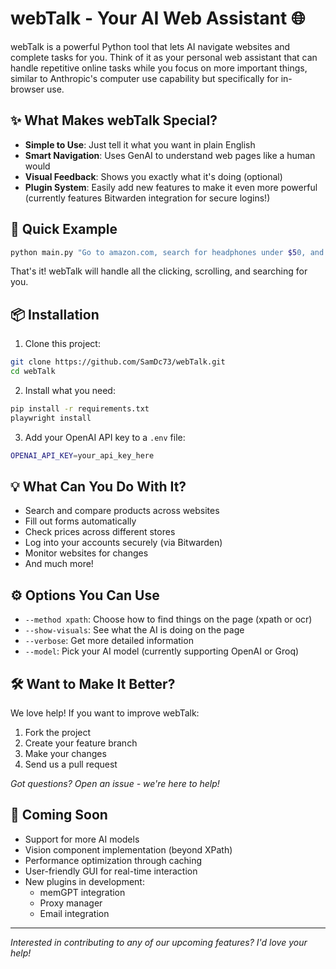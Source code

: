 # webTalk - Your AI Web Assistant 🌐

webTalk is a powerful Python tool that lets AI navigate websites and complete tasks for you. Think of it as your personal web assistant that can handle repetitive online tasks while you focus on more important things, similar to Anthropic's computer use capability but specifically for in-browser use.

## ✨ What Makes webTalk Special?

- **Simple to Use**: Just tell it what you want in plain English
- **Smart Navigation**: Uses GenAI to understand web pages like a human would
- **Visual Feedback**: Shows you exactly what it's doing (optional)
- **Plugin System**: Easily add new features to make it even more powerful (currently features Bitwarden integration for secure logins!)

## 🚀 Quick Example

```bash
python main.py "Go to amazon.com, search for headphones under $50, and open the highest-rated one"
```

That's it! webTalk will handle all the clicking, scrolling, and searching for you.

## 📦 Installation

1. Clone this project:
```bash
git clone https://github.com/SamDc73/webTalk.git
cd webTalk
```

2. Install what you need:
```bash
pip install -r requirements.txt
playwright install
```

3. Add your OpenAI API key to a `.env` file:
```bash
OPENAI_API_KEY=your_api_key_here
```

## 💡 What Can You Do With It?

- Search and compare products across websites
- Fill out forms automatically
- Check prices across different stores
- Log into your accounts securely (via Bitwarden)
- Monitor websites for changes
- And much more!

## ⚙️ Options You Can Use

- `--method xpath`: Choose how to find things on the page (xpath or ocr)
- `--show-visuals`: See what the AI is doing on the page
- `--verbose`: Get more detailed information
- `--model`: Pick your AI model (currently supporting OpenAI or Groq)

## 🛠️ Want to Make It Better?

We love help! If you want to improve webTalk:
1. Fork the project
2. Create your feature branch
3. Make your changes
4. Send us a pull request

*Got questions? Open an issue - we're here to help!*

## 🚧 Coming Soon

- Support for more AI models
- Vision component implementation (beyond XPath)
- Performance optimization through caching
- User-friendly GUI for real-time interaction
- New plugins in development:
  - memGPT integration
  - Proxy manager
  - Email integration

---

*Interested in contributing to any of our upcoming features? I'd love your help!*
